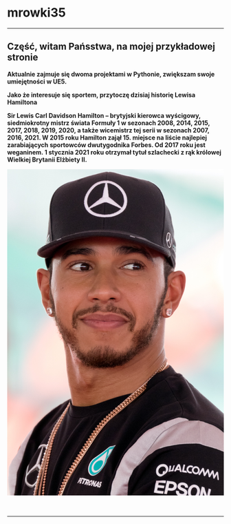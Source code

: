 # mrowki35

<HTML>

<HEAD>

<TITLE>Your Title Here</TITLE>

</HEAD>





<HR>




<H2>Część, witam Pańsstwa, na mojej przykładowej stronie</H2>


<P> <B>Aktualnie zajmuje się dwoma projektami w Pythonie, zwiększam swoje umiejętności w UE5.</B></P>


<p><strong> Jako że interesuje się sportem, przytoczę dzisiaj historię Lewisa Hamiltona</strong></p>

 <p><b>Sir Lewis Carl Davidson Hamilton – brytyjski kierowca wyścigowy, siedmiokrotny mistrz świata Formuły 1 w sezonach 2008, 2014, 2015, 2017, 2018, 2019, 2020, a także wicemistrz tej serii w sezonach 2007, 2016, 2021. W 2015 roku Hamilton zajął 15. miejsce na liście najlepiej zarabiających sportowców dwutygodnika Forbes. Od 2017 roku jest weganinem. 1 stycznia 2021 roku otrzymał tytuł szlachecki z rąk królowej Wielkiej Brytanii Elżbiety II.</b></p>
  

 
  <picture>
  <img src="Lewis_Hamilton.jpg"/>
</picture>
  
<BR> <B><I></I></B>

<HR>

